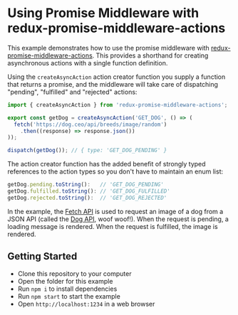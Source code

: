 # Using Promise Middleware with redux-promise-middleware-actions

This example demonstrates how to use the promise middleware with [redux-promise-middleware-actions](https://www.npmjs.com/package/redux-promise-middleware-actions). This provides a shorthand for creating asynchronous actions with a single function definition.

Using the `createAsyncAction` action creator function you supply a function that returns a promise, and the middleware will take care of dispatching "pending", "fulfilled" and "rejected" actions:

```js
import { createAsyncAction } from 'redux-promise-middleware-actions';

export const getDog = createAsyncAction('GET_DOG', () => (
  fetch('https://dog.ceo/api/breeds/image/random')
    .then((response) => response.json())
));

dispatch(getDog()); // { type: 'GET_DOG_PENDING' }
```

The action creator function has the added benefit of strongly typed references to the action types so you don't have to maintain an enum list:

```js
getDog.pending.toString():   // 'GET_DOG_PENDING'
getDog.fulfilled.toString(): // 'GET_DOG_FULFILLED'
getDog.rejected.toString():  // 'GET_DOG_REJECTED'
```

In the example, the [Fetch API](https://developer.mozilla.org/en-US/docs/Web/API/Fetch_API) is used to request an image of a dog from a JSON API (called the [Dog API](https://dog.ceo/dog-api/), woof woof!). When the request is pending, a loading message is rendered. When the request is fulfilled, the image is rendered.

## Getting Started

- Clone this repository to your computer
- Open the folder for this example
- Run `npm i` to install dependencies
- Run `npm start` to start the example
- Open `http://localhost:1234` in a web browser
